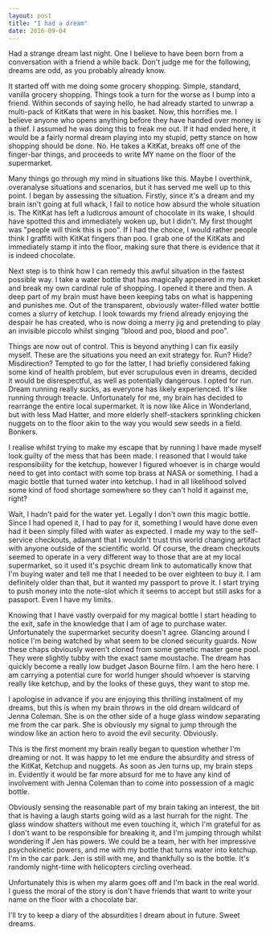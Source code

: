 ```yaml
---
layout: post
title: "I had a dream"
date: 2016-09-04
---
```


Had a strange dream last night. One I believe to have been born from a conversation with a friend a while back. Don't judge me for the following, dreams are odd, as you probably already know.

It started off with me doing some grocery shopping. Simple, standard, vanilla grocery shopping. Things took a turn for the worse as I bump into a friend. Within seconds of saying hello, he had already started to unwrap a multi-pack of KitKats that were in his basket. Now, this horrifies me. I believe anyone who opens anything before they have handed over money is a thief. I assumed he was doing this to freak me out. If it had ended here, it would be a fairly normal dream playing into my stupid, petty stance on how shopping should be done. No. He takes a KitKat, breaks off one of the finger-bar things, and proceeds to write MY name on the floor of the supermarket.

Many things go through my mind in situations like this. Maybe I overthink, overanalyse situations and scenarios, but it has served me well up to this point. I began by assessing the situation. Firstly, since it's a dream and my brain isn't going at full whack, I fail to notice how absurd the whole situation is. The KitKat has left a ludicrous amount of chocolate in its wake, I should have spotted this and immediately woken up, but I didn't. My first thought was "people will think this is poo". If I had the choice, I would rather people think I graffiti with KitKat fingers than poo. I grab one of the KitKats and immediately stamp it into the floor, making sure that there is evidence that it is indeed chocolate.

Next step is to think how I can remedy this awful situation in the fastest possible way. I take a water bottle that has magically appeared in my basket and break my own cardinal rule of shopping. I opened it there and then. A deep part of my brain must have been keeping tabs on what is happening and punishes me. Out of the transparent, obviously water-filled water bottle comes a slurry of ketchup. I look towards my friend already enjoying the despair he has created, who is now doing a merry jig and pretending to play an invisible piccolo whilst singing "blood and poo, blood and poo".

Things are now out of control. This is beyond anything I can fix easily myself. These are the situations you need an exit strategy for. Run? Hide? Misdirection? Tempted to go for the latter, I had briefly considered faking some kind of health problem, but ever scrupulous even in dreams, decided it would be disrespectful, as well as potentially dangerous. I opted for run. Dream running really sucks, as everyone has likely experienced. It's like running through treacle. Unfortunately for me, my brain has decided to rearrange the entire local supermarket. It is now like Alice in Wonderland, but with less Mad Hatter, and more elderly shelf-stackers sprinkling chicken nuggets on to the floor akin to the way you would sew seeds in a field. Bonkers.

I realise whilst trying to make my escape that by running I have made myself look guilty of the mess that has been made. I reasoned that I would take responsibility for the ketchup, however I figured whoever is in charge would need to get into contact with some top brass at NASA or something. I had a magic bottle that turned water into ketchup. I had in all likelihood solved some kind of food shortage somewhere so they can't hold it against me, right?

Wait, I hadn't paid for the water yet. Legally I don't own this magic bottle. Since I had opened it, I had to pay for it, something I would have done even had it been simply filled with water as expected. I made my way to the self-service checkouts, adamant that I wouldn't trust this world changing artifact with anyone outside of the scientific world. Of course, the dream checkouts seemed to operate in a very different way to those that are at my local supermarket, so it used it's psychic dream link to automatically know that I'm buying water and tell me that I needed to be over eighteen to buy it. I am definitely older than that, but it wanted my passport to prove it. I start trying to push money into the note-slot which it seems to accept but still asks for a passport. Even I have my limits.

Knowing that I have vastly overpaid for my magical bottle I start heading to the exit, safe in the knowledge that I am of age to purchase water. Unfortunately the supermarket security doesn't agree. Glancing around I notice I'm being watched by what seem to be cloned security guards. Now these chaps obviously weren't cloned from some genetic master gene pool. They were slightly tubby with the exact same moustache. The dream has quickly become a really low budget Jason Bourne film. I am the hero here. I am carrying a potential cure for world hunger should whoever is starving really like ketchup, and by the looks of these guys, they want to stop me.

I apologise in advance if you are enjoying this thrilling instalment of my dreams, but this is when my brain throws in the old dream wildcard of Jenna Coleman. She is on the other side of a huge glass window separating me from the car park. She is obviously my signal to jump through the window like an action hero to avoid the evil security. Obviously.

This is the first moment my brain really began to question whether I'm dreaming or not. It was happy to let me endure the absurdity and stress of the KitKat, Ketchup and nuggets. As soon as Jen turns up, my brain steps in. Evidently it would be far more absurd for me to have any kind of involvement with Jenna Coleman than to come into possession of a magic bottle.

Obviously sensing the reasonable part of my brain taking an interest, the bit that is having a laugh starts going wild as a last hurrah for the night. The glass window shatters without me even touching it, which I'm grateful for as I don't want to be responsible for breaking it, and I'm jumping through whilst wondering if Jen has powers. We could be a team, her with her impressive psychokinetic powers, and me with my bottle that turns water into ketchup. I'm in the car park. Jen is still with me, and thankfully so is the bottle. It's randomly night-time with helicopters circling overhead.

Unfortunately this is when my alarm goes off and I'm back in the real world. I guess the moral of the story is don't have friends that want to write your name on the floor with a chocolate bar.

I'll try to keep a diary of the absurdities I dream about in future. Sweet dreams.
